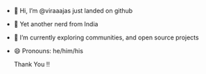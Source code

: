 - 👋 Hi, I’m @viraaajas just landed on github
- 👀 Yet another nerd from India
- 🌱 I’m currently exploring communities, and open source projects 
- 😄 Pronouns: he/him/his

  Thank You !!
